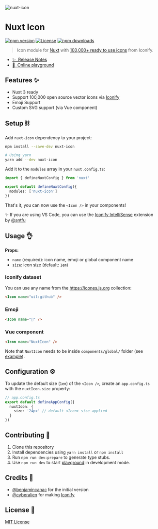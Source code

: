 ![nuxt-icon](https://user-images.githubusercontent.com/904724/188514727-e252b825-be56-43bb-a044-5a97f9a3badc.png)

# Nuxt Icon

[![npm version][npm-version-src]][npm-version-href]
[![License][license-src]][license-href]
[![npm downloads][npm-downloads-src]][npm-downloads-href]

> Icon module for [Nuxt](https://v3.nuxtjs.org) with [100,000+ ready to use icons](https://icones.js.org) from Iconify.

- [✨ &nbsp;Release Notes](https://github.com/nuxt-modules/icon/releases)
- [🏀 &nbsp;Online playground](https://stackblitz.com/edit/nuxt-icon-playground?file=app.vue)

## Features ✨

- Nuxt 3 ready
- Support 100,000 open source vector icons via [Iconify](https://iconify.design)
- Emoji Support
- Custom SVG support (via Vue component)

## Setup ⛓️

Add `nuxt-icon` dependency to your project:

```bash
npm install --save-dev nuxt-icon

# Using yarn
yarn add --dev nuxt-icon
```

Add it to the `modules` array in your `nuxt.config.ts`:

```ts
import { defineNuxtConfig } from 'nuxt'

export default defineNuxtConfig({
  modules: ['nuxt-icon']
})
```

That's it, you can now use the `<Icon />` in your components!

✨ If you are using VS Code, you can use the [Iconify IntelliSense](https://marketplace.visualstudio.com/items?itemName=antfu.iconify) extension by [@antfu](https://github.com/antfu)

## Usage 👌

**Props:**
- `name` (required): icon name, emoji or global component name
- `size`: icon size (default: `1em`)

### Iconify dataset

You can use any name from the https://icones.js.org collection:

```html
<Icon name="uil:github" />
```

### Emoji

```html
<Icon name="🚀" />
```

### Vue component

```html
<Icon name="NuxtIcon" />
```

Note that `NuxtIcon` needs to be inside `components/global/` folder (see [example](./playground/components/global/NuxtIcon.vue)).

## Configuration ⚙️

To update the default size (`1em`) of the `<Icon />`, create an `app.config.ts` with the `nuxtIcon.size` property:

```ts
// app.config.ts
export default defineAppConfig({
  nuxtIcon: {
    size: '24px' // default <Icon> size applied
  }
})
```

## Contributing 🙏

1. Clone this repository
2. Install dependencies using `yarn install` or `npm install`
3. Run `npm run dev:prepare` to generate type stubs.
4. Use `npm run dev` to start [playground](./playground) in development mode.

## Credits 💌

- [@benjamincanac](https://github.com/benjamincanac) for the initial version
- [@cyberalien](https://github.com/cyberalien) for making [Iconify](https://github.com/iconify/iconify)

## License 📎

[MIT License](./LICENSE)

<!-- Badges -->
[npm-version-src]: https://img.shields.io/npm/v/nuxt-icon/latest.svg?style=flat&colorA=002438&colorB=28CF8D
[npm-version-href]: https://npmjs.com/package/nuxt-icon

[npm-downloads-src]: https://img.shields.io/npm/dt/nuxt-icon.svg?style=flat&colorA=002438&colorB=28CF8D
[npm-downloads-href]: https://npmjs.com/package/nuxt-icon

[license-src]: https://img.shields.io/github/license/nuxt-modules/icon.svg?style=flat&colorA=002438&colorB=28CF8D
[license-href]: https://github.com/nuxt-modules/icon/blob/main/LICENSE
